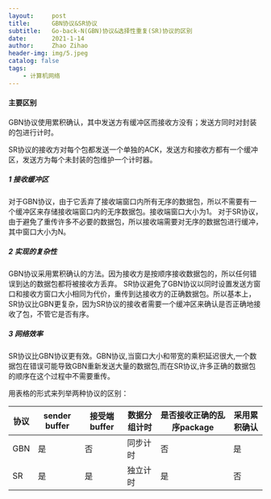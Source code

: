 ```yaml
---
layout:     post
title:      GBN协议&SR协议
subtitle:   Go-back-N(GBN)协议&选择性重复(SR)协议的区别
date:       2021-1-14
author:     Zhao Zihao
header-img: img/5.jpeg
catalog: false
tags:
    - 计算机网络
---
```


#### 主要区别

GBN协议使用累积确认，其中发送方有缓冲区而接收方没有；发送方同时对封装的包进行计时。

SR协议的接收方对每个包都发送一个单独的ACK，发送方和接收方都有一个缓冲区，发送方为每个未封装的包维护一个计时器。

##### 1 接收缓冲区
对于GBN协议，由于它丢弃了接收端窗口内所有无序的数据包，所以不需要有一个缓冲区来存储接收端窗口内的无序数据包。接收端窗口大小为1。
对于SR协议，由于避免了重传许多不必要的数据包，所以接收端需要对无序的数据包进行缓冲，其中窗口大小为N。

##### 2 实现的复杂性
GBN协议采用累积确认的方法。因为接收方是按顺序接收数据包的，所以任何错误到达的数据包都将被接收方丢弃。
SR协议避免了GBN协议以同时设置发送方窗口和接收方窗口大小相同为代价，重传到达接收方的正确数据包。所以基本上，SR协议比GBN更复杂，因为SR协议的接收者需要一个缓冲区来确认是否正确地接收了包，不管它是否有序。

##### 3 网络效率

SR协议比GBN协议更有效。GBN协议,当窗口大小和带宽的乘积延迟很大,一个数据包在错误可能导致GBN重新发送大量的数据包,而在SR协议,许多正确的数据包的顺序在这个过程中不需要重传。

用表格的形式来列举两种协议的区别：

| 协议 | sender buffer | 接受端buffer | 数据分组计时 | 是否接收正确的乱序package | 采用累积确认 |
| ---- | ------------- | ------------ | ------------ | ------------------------- | ------------ |
| GBN  | 是            | 否           | 同步计时     | 否                        | 是           |
| SR   | 是            | 是           | 独立计时     | 是                        | 否           |

